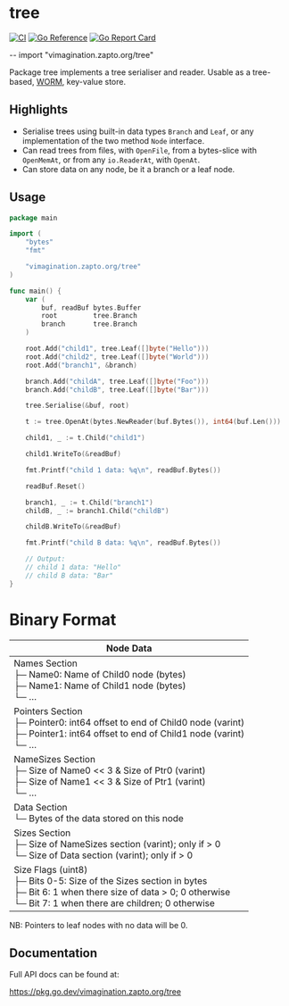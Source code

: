 # tree

[![CI](https://github.com/MJKWoolnough/tree/actions/workflows/go-checks.yml/badge.svg)](https://github.com/MJKWoolnough/tree/actions)
[![Go Reference](https://pkg.go.dev/badge/vimagination.zapto.org/tree.svg)](https://pkg.go.dev/vimagination.zapto.org/tree)
[![Go Report Card](https://goreportcard.com/badge/vimagination.zapto.org/tree)](https://goreportcard.com/report/vimagination.zapto.org/tree)

--
    import "vimagination.zapto.org/tree"

Package tree implements a tree serialiser and reader. Usable as a tree-based, [WORM](https://en.wikipedia.org/wiki/Write_once_read_many), key-value store.

## Highlights

 - Serialise trees using built-in data types `Branch` and `Leaf`, or any implementation of the two method `Node` interface.
 - Can read trees from files, with `OpenFile`, from a bytes-slice with `OpenMemAt`, or from any `io.ReaderAt`, with `OpenAt`.
 - Can store data on any node, be it a branch or a leaf node.

## Usage

```go
package main

import (
	"bytes"
	"fmt"

	"vimagination.zapto.org/tree"
)

func main() {
	var (
		buf, readBuf bytes.Buffer
		root         tree.Branch
		branch       tree.Branch
	)

	root.Add("child1", tree.Leaf([]byte("Hello")))
	root.Add("child2", tree.Leaf([]byte("World")))
	root.Add("branch1", &branch)

	branch.Add("childA", tree.Leaf([]byte("Foo")))
	branch.Add("childB", tree.Leaf([]byte("Bar")))

	tree.Serialise(&buf, root)

	t := tree.OpenAt(bytes.NewReader(buf.Bytes()), int64(buf.Len()))

	child1, _ := t.Child("child1")

	child1.WriteTo(&readBuf)

	fmt.Printf("child 1 data: %q\n", readBuf.Bytes())

	readBuf.Reset()

	branch1, _ := t.Child("branch1")
	childB, _ := branch1.Child("childB")

	childB.WriteTo(&readBuf)

	fmt.Printf("child B data: %q\n", readBuf.Bytes())

	// Output:
	// child 1 data: "Hello"
	// child B data: "Bar"
}

```

# Binary Format

| Node Data                                                                                                                                                                               |
|-----------------------------------------------------------------------------------------------------------------------------------------------------------------------------------------|
| Names Section<br>  ├─ Name0: Name of Child0 node (bytes)<br>  ├─ Name1: Name of Child1 node (bytes)<br>  └─ …                                                                           |
| Pointers Section<br>  ├─ Pointer0: int64 offset to end of Child0 node (varint)<br>  ├─ Pointer1: int64 offset to end of Child1 node (varint)<br>  └─ …                                      |
| NameSizes Section<br>  ├─ Size of Name0 << 3 & Size of Ptr0 (varint)<br>  ├─ Size of Name1 << 3 & Size of Ptr1 (varint)<br>  └─ …                                                       |
| Data Section<br>  └─ Bytes of the data stored on this node                                                                                                                              |
| Sizes Section<br>  ├─ Size of NameSizes section (varint); only if > 0<br>  └─ Size of Data section (varint); only if > 0                                                                |
| Size Flags (uint8)<br>  ├─ Bits 0-5: Size of the Sizes section in bytes<br>  ├─ Bit 6: 1 when there size of data > 0; 0 otherwise<br>  └─ Bit 7: 1 when there are children; 0 otherwise |

NB: Pointers to leaf nodes with no data will be 0.

## Documentation

Full API docs can be found at:

https://pkg.go.dev/vimagination.zapto.org/tree
